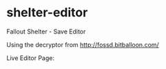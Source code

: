 # shelter-editor
Fallout Shelter - Save Editor

Using the decryptor from http://fossd.bitballoon.com/

Live Editor Page:
